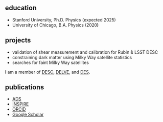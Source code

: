 ## education

- Stanford University, Ph.D. Physics (expected 2025)
- University of Chicago, B.A. Physics (2020)

## projects

- validation of shear measurement and calibration for Rubin & LSST DESC
- constraining dark matter using Milky Way satellite statistics
- searches for faint Milky Way satellites

I am a member of [DESC](https://lsstdesc.org/), [DELVE](https://delve-survey.github.io/), and [DES](https://www.darkenergysurvey.org/).

## publications

- [ADS](https://ui.adsabs.harvard.edu/search/q=orcid%3A%220000-0003-3519-4004%22&sort=date%20desc%2C%20bibcode%20desc&p_=0)
- [INSPIRE](https://inspirehep.net/author/profile/Sidney.D.Mau.1)
- [ORCID](http://orcid.org/0000-0003-3519-4004)
- [Google Scholar](https://scholar.google.com/citations?user=fny486EAAAAJ&hl=en&oi=ao)
